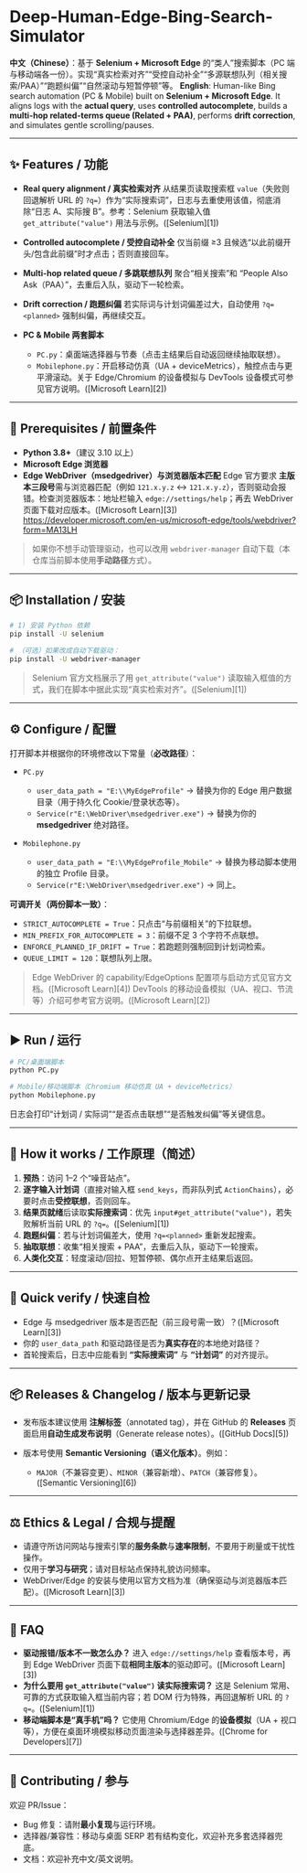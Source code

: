 # Deep-Human-Edge-Bing-Search-Simulator

**中文（Chinese）**：基于 **Selenium + Microsoft Edge** 的“类人”搜索脚本（PC 端与移动端各一份）。实现“真实检索对齐”“受控自动补全”“多源联想队列（相关搜索/PAA）”“跑题纠偏”“自然滚动与短暂停顿”等。
**English**: Human-like Bing search automation (PC & Mobile) built on **Selenium + Microsoft Edge**. It aligns logs with the **actual query**, uses **controlled autocomplete**, builds a **multi-hop related-terms queue (Related + PAA)**, performs **drift correction**, and simulates gentle scrolling/pauses.

---

## ✨ Features / 功能

* **Real query alignment / 真实检索对齐**
  从结果页读取搜索框 `value`（失败则回退解析 URL 的 `?q=`）作为“实际搜索词”，日志与去重使用该值，彻底消除“日志 A、实际搜 B”。参考：Selenium 获取输入值 `get_attribute("value")` 用法与示例。([Selenium][1])
* **Controlled autocomplete / 受控自动补全**
  仅当前缀 ≥3 且候选“以此前缀开头/包含此前缀”时才点击；否则直接回车。
* **Multi-hop related queue / 多跳联想队列**
  聚合“相关搜索”和 “People Also Ask（PAA）”，去重后入队，驱动下一轮检索。
* **Drift correction / 跑题纠偏**
  若实际词与计划词偏差过大，自动使用 `?q=<planned>` 强制纠偏，再继续交互。
* **PC & Mobile 两套脚本**

  * `PC.py`：桌面端选择器与节奏（点击主结果后自动返回继续抽取联想）。
  * `Mobilephone.py`：开启移动仿真（UA + deviceMetrics），触控点击与更平滑滚动。关于 Edge/Chromium 的设备模拟与 DevTools 设备模式可参见官方说明。([Microsoft Learn][2])

---

## 🧰 Prerequisites / 前置条件

* **Python 3.8+**（建议 3.10 以上）
* **Microsoft Edge 浏览器**
* **Edge WebDriver（msedgedriver）与浏览器版本匹配**
  Edge 官方要求 **主版本三段号**需与浏览器匹配（例如 `121.x.y.z` ↔ `121.x.y.z`），否则驱动会报错。检查浏览器版本：地址栏输入 `edge://settings/help`；再去 WebDriver 页面下载对应版本。([Microsoft Learn][3])
https://developer.microsoft.com/en-us/microsoft-edge/tools/webdriver?form=MA13LH
> 如果你不想手动管理驱动，也可以改用 `webdriver-manager` 自动下载（本仓库当前脚本使用**手动路径**方式）。

---

## 📦 Installation / 安装

```bash
# 1) 安装 Python 依赖
pip install -U selenium

# （可选）如果改成自动下载驱动：
pip install -U webdriver-manager
```

> Selenium 官方文档展示了用 `get_attribute("value")` 读取输入框值的方式，我们在脚本中据此实现“真实检索对齐”。([Selenium][1])

---

## ⚙️ Configure / 配置

打开脚本并根据你的环境修改以下常量（**必改路径**）：

* `PC.py`

  * `user_data_path = "E:\\MyEdgeProfile"` → 替换为你的 Edge 用户数据目录（用于持久化 Cookie/登录状态等）。
  * `Service(r"E:\WebDriver\msedgedriver.exe")` → 替换为你的 **msedgedriver** 绝对路径。
* `Mobilephone.py`

  * `user_data_path = "E:\\MyEdgeProfile_Mobile"` → 替换为移动脚本使用的独立 Profile 目录。
  * `Service(r"E:\WebDriver\msedgedriver.exe")` → 同上。

**可调开关（两份脚本一致）**：

* `STRICT_AUTOCOMPLETE = True`：只点击“与前缀相关”的下拉联想。
* `MIN_PREFIX_FOR_AUTOCOMPLETE = 3`：前缀不足 3 个字符不点联想。
* `ENFORCE_PLANNED_IF_DRIFT = True`：若跑题则强制回到计划词检索。
* `QUEUE_LIMIT = 120`：联想队列上限。

> Edge WebDriver 的 capability/EdgeOptions 配置项与启动方式见官方文档。([Microsoft Learn][4])
> DevTools 的移动设备模拟（UA、视口、节流等）介绍可参考官方说明。([Microsoft Learn][2])

---

## ▶️ Run / 运行

```bash
# PC/桌面端脚本
python PC.py

# Mobile/移动端脚本（Chromium 移动仿真 UA + deviceMetrics）
python Mobilephone.py
```

日志会打印“计划词 / 实际词”“是否点击联想”“是否触发纠偏”等关键信息。

---

## 🧠 How it works / 工作原理（简述）

1. **预热**：访问 1–2 个“噪音站点”。
2. **逐字输入计划词**（直接对输入框 `send_keys`，而非队列式 `ActionChains`），必要时点击**受控联想**，否则回车。
3. **结果页就绪**后读取**实际搜索词**：优先 `input#get_attribute("value")`，若失败解析当前 URL 的 `?q=`。([Selenium][1])
4. **跑题纠偏**：若与计划词偏差大，使用 `?q=<planned>` 重新发起搜索。
5. **抽取联想**：收集“相关搜索 + PAA”，去重后入队，驱动下一轮搜索。
6. **人类化交互**：轻度滚动/回拉、短暂停顿、偶尔点开主结果后返回。

---

## 🧪 Quick verify / 快速自检

* Edge 与 msedgedriver 版本是否匹配（前三段号需一致）？([Microsoft Learn][3])
* 你的 `user_data_path` 和驱动路径是否为**真实存在**的本地绝对路径？
* 首轮搜索后，日志中应能看到 **“实际搜索词”** 与 **“计划词”** 的对齐提示。

---

## 📦 Releases & Changelog / 版本与更新记录

* 发布版本建议使用 **注解标签**（annotated tag），并在 GitHub 的 **Releases** 页面启用**自动生成发布说明**（Generate release notes）。([GitHub Docs][5])
* 版本号使用 **Semantic Versioning（语义化版本）**。例如：

  * `MAJOR`（不兼容变更）、`MINOR`（兼容新增）、`PATCH`（兼容修复）。([Semantic Versioning][6])

---

## ⚖️ Ethics & Legal / 合规与提醒

* 请遵守所访问网站与搜索引擎的**服务条款**与**速率限制**，不要用于刷量或干扰性操作。
* 仅用于**学习与研究**；请对目标站点保持礼貌访问频率。
* WebDriver/Edge 的安装与使用以官方文档为准（确保驱动与浏览器版本匹配）。([Microsoft Learn][3])

---

## 🙋 FAQ

* **驱动报错/版本不一致怎么办？**
  进入 `edge://settings/help` 查看版本号，再到 Edge WebDriver 页面下载**相同主版本**的驱动即可。([Microsoft Learn][3])
* **为什么要用 `get_attribute("value")` 读实际搜索词？**
  这是 Selenium 常用、可靠的方式获取输入框当前内容；若 DOM 行为特殊，再回退解析 URL 的 `?q=`。([Selenium][1])
* **移动端脚本是“真手机”吗？**
  它使用 Chromium/Edge 的**设备模拟**（UA + 视口等），方便在桌面环境模拟移动页面渲染与选择器差异。([Chrome for Developers][7])

---

## 🤝 Contributing / 参与

欢迎 PR/Issue：

* Bug 修复：请附**最小复现**与运行环境。
* 选择器/兼容性：移动与桌面 SERP 若有结构变化，欢迎补充多套选择器兜底。
* 文档：欢迎补充中文/英文说明。

